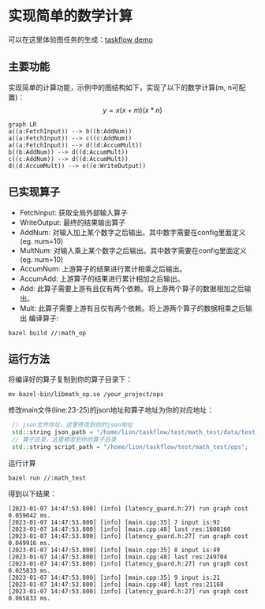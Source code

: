 # 实现简单的数学计算
可以在这里体验图任务的生成：[taskflow demo](http://120.53.17.104:8000/)
## 主要功能
实现简单的计算功能，示例中的图结构如下，实现了以下的数学计算(m, n可配置)：
$$y=x(x+m)(x*n)$$

```mermaid
graph LR
a((a:FetchInput)) --> b((b:AddNum))
a((a:FetchInput)) --> c((c:AddNum))
a((a:FetchInput)) --> d((d:AccumMult))
b((b:AddNum)) --> d((d:AccumMult))
c((c:AddNum)) --> d((d:AccumMult))
d((d:AccumMult)) --> e((e:WriteOutput))
```
## 已实现算子
- FetchInput: 获取全局外部输入算子
- WriteOutput: 最终的结果输出算子
- AddNum: 对输入加上某个数字之后输出。其中数字需要在config里面定义(eg. num=10)
- MultNum: 对输入乘上某个数字之后输出。其中数字需要在config里面定义(eg. num=10)
- AccumNum: 上游算子的结果进行累计相乘之后输出。
- AccumAdd: 上游算子的结果进行累计相加之后输出。
- Add: 此算子需要上游有且仅有两个依赖。将上游两个算子的数据相加之后输出。
- Mult: 此算子需要上游有且仅有两个依赖。将上游两个算子的数据相乘之后输出
编译算子:

```shell
bazel build //:math_op
```

## 运行方法
将编译好的算子复制到你的算子目录下：

```shell
mv bazel-bin/libmath_op.so /your_project/ops
```

修改main文件(line:23-25)的json地址和算子地址为你的对应地址：

```c++
 // json文件地址，这里修改到你的json地址
 std::string json_path = "/home/lion/taskflow/test/math_test/data/test_json";
 // 算子目录，这里修改到你的算子目录
 std::string script_path = "/home/lion/taskflow/test/math_test/ops";
```

运行计算

```shell
bazel run //:math_test
```

得到以下结果：

```shell
[2023-01-07 14:47:53.800] [info] [latency_guard.h:27] run graph cost 0.059042 ms.
[2023-01-07 14:47:53.800] [info] [main.cpp:35] 7 input is:92
[2023-01-07 14:47:53.800] [info] [main.cpp:48] last res:1608160
[2023-01-07 14:47:53.800] [info] [latency_guard.h:27] run graph cost 0.049916 ms.
[2023-01-07 14:47:53.800] [info] [main.cpp:35] 8 input is:49
[2023-01-07 14:47:53.800] [info] [main.cpp:48] last res:249704
[2023-01-07 14:47:53.800] [info] [latency_guard.h:27] run graph cost 0.025833 ms.
[2023-01-07 14:47:53.800] [info] [main.cpp:35] 9 input is:21
[2023-01-07 14:47:53.800] [info] [main.cpp:48] last res:21168
[2023-01-07 14:47:53.800] [info] [latency_guard.h:27] run graph cost 0.065833 ms.
```


